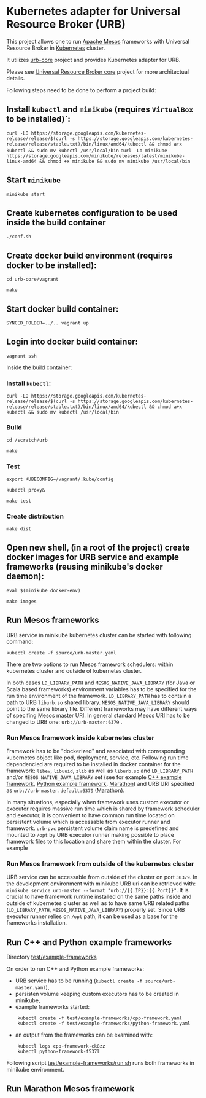 # Kubernetes adapter for Universal Resource Broker (URB)

This project allows one to run [Apache Mesos](http://mesos.apache.org) frameworks with Universal Resource Broker in [Kubernetes](https://kubernetes.io) cluster.

It utilizes [urb-core](https://github.com/UnivaCorporation/urb-core) project and provides Kubernetes adapter for URB.

Please see [Universal Resource Broker core](https://github.com/UnivaCorporation/urb-core) project for more architectual details.

Following steps need to be done to perform a project build:

## Install `kubectl` and `minikube` (requires `VirtualBox` to be installed)`:

`curl -LO https://storage.googleapis.com/kubernetes-release/release/$(curl -s https://storage.googleapis.com/kubernetes-release/release/stable.txt)/bin/linux/amd64/kubectl && chmod a+x kubectl && sudo mv kubectl /usr/local/bin`
`curl -Lo minikube https://storage.googleapis.com/minikube/releases/latest/minikube-linux-amd64 && chmod +x minikube && sudo mv minikube /usr/local/bin`

## Start `minikube`

`minikube start`

## Create kubernetes configuration to be used inside the build container

`./conf.sh`

## Create docker build environment (requires docker to be installed):

`cd urb-core/vagrant`

`make`

## Start docker build container:

`SYNCED_FOLDER=../.. vagrant up`

## Login into docker build container:

`vagrant ssh`

Inside the build container:

### Install `kubectl`:

`curl -LO https://storage.googleapis.com/kubernetes-release/release/$(curl -s https://storage.googleapis.com/kubernetes-release/release/stable.txt)/bin/linux/amd64/kubectl && chmod a+x kubectl && sudo mv kubectl /usr/local/bin`

### Build

`cd /scratch/urb`

`make`

### Test

`export KUBECONFIG=/vagrant/.kube/config`

`kubectl proxy&`

`make test`

### Create distribution

`make dist`

## Open new shell, (in a root of the project) create docker images for URB service and example frameworks (reusing minikube's docker daemon):

`eval $(minikube docker-env)`

`make images`

## Run Mesos frameworks

URB service in minikube kubernetes cluster can be started with following command:

`kubectl create -f source/urb-master.yaml`

There are two options to run Mesos framework schedulers: within kubernetes cluster and outside of kubernetes cluster.

In both cases `LD_LIBRARY_PATH` and `MESOS_NATIVE_JAVA_LIBRARY` (for Java or Scala based frameworks) environment variables has to be specified for the run time environment of the framework. `LD_LIBRARY_PATH` has to contain a path to URB `liburb.so` shared library. `MESOS_NATIVE_JAVA_LIBRARY` should point to the same library file. Different frameworks may have different ways of specifing Mesos master URI. In general standard Mesos URI has to be changed to URB one: `urb://urb-master:6379` .

### Run Mesos framework inside kubernetes cluster

Framework has to be "dockerized" and associated with corresponding kubernetes object like pod, deployment, service, etc.
Following run time dependencied are required to be installed in docker container for the framework: `libev`, `libuuid`, `zlib` as well as `liburb.so` and `LD_LIBRARY_PATH` and/or `MESOS_NATIVE_JAVA_LIBRARY` set (see for example [C++ example framework](cpp-framework.dockerfile), [Python example framework](python-framework.dockerfile), [Marathon](test/marathon/marathon.dockerfile)) and URB URI specified as `urb://urb-master.default:6379` ([Marathon](test/marathon/marathon.yaml)).

In many situations, especially when framework uses custom executor or executor requires massive run time which is shared by framework scheduler and executor, it is convenient to have common run time located on persistent volume which is accessable from executor runner and framework. `urb-pvc` persistent volume claim name is predefined and mounted to `/opt` by URB executor runner making possible to place framework files to this location and share them within the cluster. For example 

### Run Mesos framework from outside of the kubernetes cluster

URB service can be accessable from outside of the cluster on port `30379`. In the development environment with minikube URB uri
can be retrieved with: `minikube service urb-master --format "urb://{{.IP}}:{{.Port}}"`. It is crucial to have framework runtime installed on the same paths inside and outside of kubernetes cluster as well as to have same URB related paths (`LD_LIBRARY_PATH`, `MESOS_NATIVE_JAVA_LIBRARY`) properly set. Since URB executor runner relies on `/opt` path, it can be used as a base for the frameworks installation.

## Run C++ and Python example frameworks

Directory [test/example-frameworks](test/example-frameworks)

On order to run C++ and Python example frameworks:

- URB service has to be running (`kubectl create -f source/urb-master.yaml`),
- persisten volume keeping custom executors has to be created in minikube,
- example frameworks started:

```
    kubectl create -f test/example-frameworks/cpp-framework.yaml
    kubectl create -f test/example-frameworks/python-framework.yaml
```
- an output from the frameworks can be examined with:

```
    kubectl logs cpp-framework-ck8zz
    kubectl python-framework-f537l
```

Following script [test/example-frameworks/run.sh](test/example-frameworks/run.sh) runs both frameworks in minikube environment.

## Run Marathon Mesos framework

